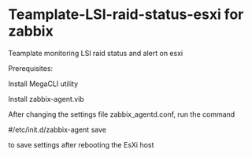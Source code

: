 # Teamplate-LSI-raid-status-esxi for zabbix
Teamplate monitoring LSI raid status and alert on esxi

Prerequisites:

Install MegaCLI utility

Install zabbix-agent.vib


After changing the settings file zabbix_agentd.conf, run the command

#/etc/init.d/zabbix-agent save

to save settings after rebooting the EsXi host
